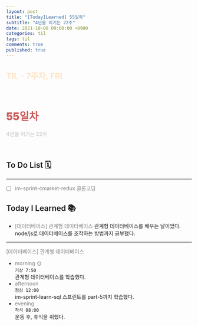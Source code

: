 ```yaml
---
layout: post
title: "[TodayILearned] 55일차"
subtitle: "4년을 이기는 22주"
date: 2021-10-08 09:00:00 +0900
categories: til
tags: til
comments: true
published: true
---
```


## <span style="color:Bisque;font-size: 22px">TIL - 7주차, FRI</span>

<br />

# **<span style="font-weight:900;color:indianred">55일차</span>**

**<span style="color:lightgray">4년을 이기는 22주</span>**

<br />

## <span style="font-weight:600">To Do List</span> 🗓

---

- [ ] <span style="color:gray">im-sprint-cmarket-redux 클론코딩</span>

## <span style="font-weight:600">Today I Learned</span> 📚

- <span style="color:gray">[데이터베이스] 관계형 데이터베이스</span>
  관계형 데이터베이스를 배우는 날이었다. node/js로 데이터베이스를 조작하는 방법까지 공부했다.

---

<span style="color:gray">[데이터베이스] 관계형 데이터베이스</span>

- <span style="color:gray">morning 🌞</span> <br>
  `기상 7:50` <br>
  관계형 데이터베이스를 학습했다.
- <span style="color:gray">afternoon</span> <br>
  `점심 12:00`<br>
  im-sprint-learn-sql 스프린트를 part-5까지 학습했다.
- <span style="color:gray">evening</span> <br>
  `착석 08:00`<br>
  운동 후, 휴식을 취했다.
